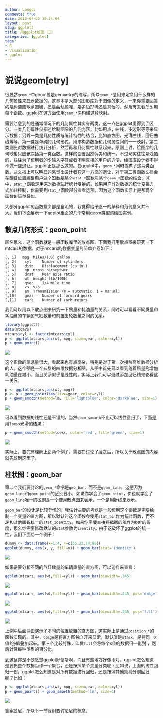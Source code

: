 ```yaml
---
author: Longqi
comments: true
date: 2015-04-05 19:24:04
layout: post
slug: ggplot3
title: 用ggplot绘图（三）
categories: [ggplot]
tags:
- R
- Visualization
- ggplot
---
```

# 说说geom[etry]

很显然`geom_*`中geom就是geometry的缩写，所以`geom_*`是用来定义用什么样的几何属性来显示数据的。这基本是大部分图形库对于图像的定义，一来你需要回答的是你要画散点图呢，还是曲线图呢，是多边形呢还是其他的。然后再去看怎么用每个函数。ggplot在这方面使用`geom_*`来构建这种映射。

需要注意到的是通常情况下的几何属性其实有两类，这一点在ggplot里得到了区分。一类几何属性仅描述绘制图像的几何内容，比如用点，曲线，多边形等等来显示数据；另外一类是几何性质与统计特性的结合，比如直方图，光滑曲线，回归曲线等等。第一类是单纯的几何形式，用来构造数据和几何属性间的一一映射，第二类则先对数据进行统计分析，然后再和几何属性联系起来。原则上讲，绘图库的几何映射只应该包括第一类函数。这样的设置固然优美和统一，不过现实往往是残酷的，往往为了使用者的少输入字符或者不明真相的用户的方便，绘图库设计者不得不做一些退让。ggplot正是那么做的。在ggplot中，`geom_*`同时提供了这两类函数。从文档上可以明显的感觉出设计者在这一方面的退让，对于第二类函数文档会在醒目位置提醒用户这个函数是某个`stat_*`函数和某个`geom_*`函数的结合。其中，`stat_*`函数是用来对数据进行统计变换的。如果用户想对数据的统计变换方式加以控制，你需要到`stat_*`函数部分查看选项，因为这个函数实际上是那两个函数的简单叠加。

大部分ggplot的函数意义都是自明的，我觉得给予逐一的解释和范例意义并不大。我们下面展示一下ggplot里面的几个常用geom类型的绘图实例。

## 散点几何形式：geom_point

顾名思义，这个函数就是一般函数库里的散点图。下面我们用散点图来研究一下mtcars的数据，对于mtcars的数据变量的简单介绍如下：


    [, 1]   mpg	 Miles/(US) gallon
    [, 2]	 cyl	 Number of cylinders
    [, 3]	 disp	 Displacement (cu.in.)
    [, 4]	 hp	 Gross horsepower
    [, 5]	 drat	 Rear axle ratio
    [, 6]	 wt	 Weight (lb/1000)
    [, 7]	 qsec	 1/4 mile time
    [, 8]	 vs	 V/S
    [, 9]	 am	 Transmission (0 = automatic, 1 = manual)
    [,10]	 gear	 Number of forward gears
    [,11]	 carb	 Number of carburetors

我们可以用以下散点图来研究一下质量和耗油量的关系，同时可以看看不同质量和耗油量的车辆的气缸数量和前置齿轮数量之间的关系。



```r
library(ggplot2)
data(mtcars)
mtcars$cyl <- factor(mtcars$cyl)
p <- ggplot(mtcars,aes(wt, mpg, size=gear, color=cyl))
p + geom_point()
```

![](ggplot3_files/figure-html/unnamed-chunk-1-1.png) 

这个图像的信息量很大，看起来也有点复杂，特别是对于第一次接触高维数据分析的人。这个图是一个典型的四维数据分析图，从图中首先可以看到随着质量的增加耗油量在减小，而且关系似乎是线性的。实际上我们可以通过添加回归线来查看这一关系。


```r
p <- ggplot(mtcars,aes(wt, mpg))
p <- p + geom_point(aes(size=gear, color=cyl)) 
p + geom_smooth(method=lm, fill='lightblue', color='darkblue', size=1) 
```

![](ggplot3_files/figure-html/unnamed-chunk-2-1.png) 

可以看到数据的线性还是不错的，当然`geom_smooth`不止可以线性回归了，下面是用`loess`光滑的结果：


```r
p + geom_smooth(method=loess, color='red', fill='green', size=1)
```

![](ggplot3_files/figure-html/unnamed-chunk-3-1.png) 

实际上，要完整理解上面两个例子，需要在讨论了层之后，所以关于散点图的内容就先说到这里了。

## 柱状图：geom_bar
第二个我们要讨论的`geom_*`命令是`geo_bar`，而不是`geom_line`。这是因为`geom_line`和`geom_point`的区别很小，如果你学会了`geom_point`，你也就学会了`geom_line`唯一的区别是一个使用散点图来表示，一个是用折线来表示。

`geom_bar`的设计是比较奇怪的，我估计主要的考虑是一般使用这个函数是需要绘制一个变量的直方图，所以默认的这个函数会使用`stat_bin`作为统计函数，而不是和其他函数统一的`stat_identity`。如果你需要直接将数据的值作为bar的高度，那么你需要修改默认的`stat`参数为`identity`。由于这破坏了ggplot的统一性，我们下面给一个例子：


```r
dummy <- data.frame(x=1:4, y=c(65,23,78,99))
ggplot(dummy, aes(x, y, fill=y)) + geom_bar(stat='identity')
```

![](ggplot3_files/figure-html/unnamed-chunk-4-1.png) 

如果需要分析不同的气缸数量的车辆重量的直方图，可以这样来查看：


```r
ggplot(mtcars, aes(wt,fill=cyl)) + geom_bar(binwidth=.345)
```

![](ggplot3_files/figure-html/unnamed-chunk-5-1.png) 

```r
ggplot(mtcars, aes(wt,fill=cyl)) + geom_bar(binwidth=.345, pos='dodge')
```

![](ggplot3_files/figure-html/unnamed-chunk-5-2.png) 

```r
ggplot(mtcars, aes(wt,fill=cyl)) + geom_bar(binwidth=.345, pos='fill')
```

![](ggplot3_files/figure-html/unnamed-chunk-5-3.png) 

上例中后面两图演示了不同的位置放置的直方图，这实际上是通过`position_*`的函数实现的。其中，`dodge`是将直方图独立开来显示，默认值是`stack`，是将同一x值的y值叠加起来。第三个比较特殊，叫做`fill`会将每个x值的数据归一化到1，然后计算每种类型的百分比。

到这里你是不是感觉ggplot好复杂啊，而且有些地方好像不对。ggplot怎么知道是要把整个数据当作一个集合，还是按照某个变量分类呢？比如说，上面的线性回归一例，ggplot怎么知道是对所有数据进行回归，还是按照其他规则分别回归呢？比如：


```r
p <- ggplot(mtcars,aes(wt, mpg, size=gear, color=cyl))
p + geom_point() + geom_smooth(method='lm', size=1)
```

![](ggplot3_files/figure-html/unnamed-chunk-6-1.png) 

答案是层，所以下一节我们要讨论层的概念。



